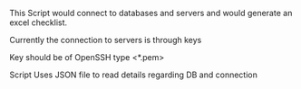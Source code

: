 This Script would connect to databases and servers and
would generate an excel checklist.

Currently the connection to servers is through keys

Key should be of OpenSSH type <*.pem>

Script Uses JSON file to read details regarding DB and connection

